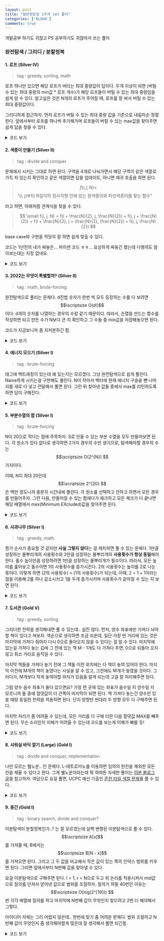 ```yaml
---
layout: post
title: "월반멘토링 1주차 set 풀이"
categories: ['ALOHA']
comments: true
---
```

<script type="text/javascript" 
src="https://cdn.mathjax.org/mathjax/latest/MathJax.js?config=TeX-AMS_HTML">
</script>
개발공부 하기도 귀찮고 PS 공부하기도 귀찮아서 쓰는 풀이

### **완전탐색 / 그리디 / 분할정복**
#### **1. 로프 (Silver IV)**
> tag : greedy, sorting, math

로프 하나만 있으면 해당 로프가 버티는 최대 중량값이 답이다. 두개 이상이 되면 (버틸 수 있는 최대 중량의 min값 * 로프 개수)가 해당 로프들이 버틸 수 있는 최대 중량임을 쉽게 알 수 있다. 알고싶은 것은 N개의 로프가 주어질 때, 로프를 잘 써서 버틸 수 있는 최대 중량값이다.

그리디하게 접근하자. 먼저 로프가 버틸 수 있는 최대 중량 값을 기준으로 내림차순 정렬한다. 앞에서부터 로프를 하나씩 추가해가며 로프들이 버틸 수 있는 max값을 찾아주면 쉽게 답을 찾을 수 있다.

<details>
<summary style = "cursor: pointer">코드 보기</summary>
<div markdown = "1">

```cpp
#include <bits/stdc++.h>

using namespace std;
using ll = long long;
using pii = pair<int, int>;
using ppii = pair<int, pii>;

int main() {
    ios_base::sync_with_stdio(false);
    cin.tie(nullptr);
    cout.tie(nullptr);

    int N; cin >> N;
    vector<int> rope(N);
    for(int& e : rope) cin >> e;

    sort(rope.rbegin(), rope.rend());

    int ans = rope[0];
    for(int i = 1; i < N; ++i) 
        ans = max(ans, (i + 1) * rope[i]);
    
    cout << ans << '\n';

    return 0;
}
```
</div>
</details>

#### **2. 색종이 만들기 (Silver II)**
> tag : divide and conquer

문제에서 시키는 그대로 하면 된다. 구역을 4개로 나눠가면서 해당 구역이 같은 색깔로 가득 차 있는지 확인하고 같은 색깔이면 답을 업데이트, 아니면 재귀 호출을 하면 된다.

> $$ f(i, j, N) = $$ "(i, j)부터 N길이의 정사각형 안에 있는 흰색종이와 파란색종이를 찾는 함수"

라고 하면, 아래처럼 관계식을 찾을 수 있다.

> $$ \small f(i, j, N) = f(i + \frac{N}{2}, j, \frac{N}{2}) + f(i, j + \frac{N}{2}) + f(i + \frac{N}{2}, j + \frac{N}{2}, \frac{N}{2}) + f(i, j, \frac{N}{2}) $$

base case와 구현을 적당히 잘 하면 쉽게 맞출 수 있다.

코드는 1년전의 내가 짜놓은... 파이썬 코드 ㅎㅎ...
요상하게 짜놓긴 했는데 다행히도 알아보는데는 지장 없네요.

<details>
<summary style = "cursor: pointer">코드 보기</summary>
<div markdown = "1">

```py
result = [0, 0]

def checkPaper(array, startx, starty, size):
    global result
    if size == 1:
        if array[startx][starty] == 0:
            result[0] += 1
        else:
            result[1] += 1
        return -1
    else:
        cnt = 0
        for i in range(size):
            for j in range(size):
                if array[startx + i][starty + j] == 0:
                    cnt -= 1
                else:
                    cnt += 1
        if cnt == -(size*size):
            result[0] += 1
            return -1
        elif cnt == (size*size):
            result[1] += 1
            return -1
        return 0

def divPaper(array, startx, starty, size):
    condition = checkPaper(array, startx, starty, size)
    startxA = startx + size // 2
    startyA = starty + size // 2
    if condition != -1:
        divPaper(array, startx, starty, size // 2)
        divPaper(array, startxA, starty, size // 2)
        divPaper(array, startx, startyA, size // 2)
        divPaper(array, startxA, startyA, size // 2)


N = int(input())

arr = [list(map(int, input().split())) for _ in range(N)]

divPaper(arr, 0, 0, N)

print(result[0])
print(result[1])

```
</div>
</details>

#### **3. 2022는 무엇이 특별할까? (Silver II)**
> tag : math, brute-forcing

완전탐색으로 풀리는 문제다. d진법 숫자가 한번 씩 모두 등장하는 수를 다 보려면 $$\scriptsize O(d!)$$이다. d개의 숫자를 나열하는 경우의 수랑 같기 때문이다. 따라서, 순열을 만드는 함수를 작성하면 되고 만든 수가 N보다 큰 지 확인하고 그 수들 중 min값을 저장해놓으면 된다.

코드가 지금보니까 좀 지저분하긴 함.

<details>
<summary style = "cursor: pointer">코드 보기</summary>
<div markdown = "1">

```cpp
#include <iostream>
#include <vector>

using namespace std;
typedef long long ll;

bool visit[10];
ll arr[10];
const ll INF = 12345678987654321;
ll ret = INF;

void solve(ll& N, ll& d, int cnt) {
    if(cnt == d) {
        ll val = 0;
        for(int i = 0; i < d - 1; ++i) {
            val += arr[i];
            val *= d;
        }
        val += arr[d - 1];

        if(val > N) ret = min(ret, val);
        return;
    }

    if(cnt == 0) {
        for(int i = 1; i < d; ++i) {
            if(visit[i]) continue;
            visit[i] = true;
            arr[cnt] = i;
            solve(N, d, cnt + 1);
            visit[i] = false;
        }
    }
    else {
        for(int i = 0; i < d; ++i) {
            if(visit[i]) continue;
            visit[i] = true;
            arr[cnt] = i;
            solve(N, d, cnt + 1);
            visit[i] = false;
        }
    }
    
}

int main() {
    ll N, d; cin >> N >> d;

    solve(N, d, 0);

    cout << (ret == INF ? -1 : ret);

    return 0;
}
```

</div>
</details>

#### **4. 에너지 모으기 (Silver I)**
> tag : brute-forcing

태그에 백트래킹이 있는데 왜 있는지는 모르겠다. 그냥 완전탐색으로 쉽게 풀린다. Naive하게 시키는걸 구현해도 풀린다. N이 작아서 벡터에 현재 에너지 구슬을 뺀 나머지를 새로 다 넣고 전달해서 풀면 된다. 그런 뒤 찾아낸 값들 중에서 max를 리턴하도록 하면 답이 구해진다.

<details>
<summary style = "cursor: pointer">코드 보기</summary>
<div markdown = "1">

```cpp
#include <bits/stdc++.h>

using namespace std;
using ll = long long;
using pii = pair<int, int>;
using ppii = pair<int, pii>;

int get_max(int N, vector<int> W) {
    if(N == 2) return 0;
    
    int ret = 0;
    for(int i = 1; i < N - 1; ++i) {
        int energy = W[i - 1] * W[i + 1];
        vector<int> next_W;
        for(int j = 0; j < N; ++j) {
            if(j == i) continue;
            next_W.push_back(W[j]);
        }
        ret = max(ret, energy + get_max(N - 1, next_W));
    }

    return ret;
}

int main() {
    ios_base::sync_with_stdio(false);
    cin.tie(nullptr);
    cout.tie(nullptr);

    int N; cin >> N;
    vector<int> weight(N);
    for(int& e : weight) cin >> e;

    int ans = get_max(N, weight);
    cout << ans << '\n';

    return 0;
}
```

</div>
</details>

#### **5. 부분수열의 합 (Silver I)**
> tag : brute-forcing

N이 20으로 작다는 점에 주목하자. S로 만들 수 있는 부분 수열을 모두 만들어보면 된다. 각 원소가 있다 없다로 생각하면 2가지 경우의 수만 생기므로, 탐색해야할 경우의 수는 $$\scriptsize O(2^{N}) $$가지이다.

이때, N이 최대 20인데 $$\scriptsize 2^{20} $$은 백만 정도니까 충분히 시간내에 풀린다. 각 원소를 선택하고 안하고 하면서 모든 경우를 만들어주자. 그런 다음, 만들어질 수 있는 합에다가 체크하고 모든 체크가 다 끝나면 해당 배열에서 mex(Minimum EXcluded)값을 찾아주면 된다.

<details>
<summary style = "cursor: pointer">코드 보기</summary>
<div markdown = "1">

```cpp
#include <bits/stdc++.h>

using namespace std;
using ll = long long;
using pii = pair<int, int>;
using ppii = pair<int, pii>;

bool vst[2'000'001];
int N;

void make_subarray_sum(int idx, int S, vector<int>& seq) {
    if(idx == N) {
        vst[S] = true;
        return;
    }
    make_subarray_sum(idx + 1, S + seq[idx], seq);
    make_subarray_sum(idx + 1, S, seq);
}

int get_mex() {
    for(int i = 0; i <= 2'000'000; ++i) {
        if(!vst[i]) return i;
    }
    return -1;
}

int main() {
    ios_base::sync_with_stdio(false);
    cin.tie(nullptr);
    cout.tie(nullptr);

    cin >> N;
    vector<int> seq(N);
    for(int& e : seq) cin >> e;

    make_subarray_sum(0, 0, seq);
    int ans = get_mex();

    cout << ans << '\n';

    return 0;
}
```

</div>
</details>

#### **6. 사과나무 (Silver I)**
> tag : greedy, math

뭔가 순서가 중요할 것 같지만 **사실 그렇지 않다**는 걸 캐치하면 풀 수 있는 문제다. 1만큼 성장하는 물뿌리개의 사용횟수와 2만큼 성장하는 물뿌리개의 **사용횟수가 항상 동일**해야한다. 홀수 높이만큼 성장하려면 1만큼 성장하는 물뿌리개가 필수이다. 따라서, 모든 높이를 훑어보고 홀수이면 1의 사용횟수를 증가시킨다. 2의 사용횟수는 높이를 2로 나눈 몫이다. 이렇게 하면 (2의 사용횟수) > (1의 사용횟수)가 되는데, 이때, 2 = 1 + 1이라는 점을 이용해 2를 하나 감소시키고 1을 두개 증가시키며 사용횟수가 같아질 수 있는 지 보면 된다.

<details>
<summary style = "cursor: pointer">코드 보기</summary>
<div markdown = "1">

```cpp
#include <iostream>

using namespace std;

void solve(int* height, int N) {
    int oneCnt = 0, twoCnt = 0;
    for(int i = 0; i < N; ++i) {
        if(height[i] % 2) oneCnt++;
        twoCnt += (int)height[i] / 2;
    }
    while(true) {
        if(twoCnt == oneCnt) {
            cout << "YES";
            break;
        }
        twoCnt -= 1;
        oneCnt += 2;
        if(twoCnt < oneCnt) {
            cout << "NO";
            break;
        } 
    }
}

int main() {
    ios_base::sync_with_stdio(false);
    cin.tie(nullptr);
    cout.tie(nullptr);

    int height[100001];
    int N, h;

    cin >> N;
    for(int i = 0; i < N; ++i) {
        cin >> height[i];
    }

    solve(height, N);

    return 0;
}
```

</div>
</details>

#### **7. 도서관 (Gold V)**
> tag : greedy, sorting

그리디한 전략을 생각해내면 풀 수 있는데.. 쉽진 않다. 먼저, 양수 좌표에만 가져다 놔야 할 책이 있다고 쳐보자. 역순으로 생각하면 조금 쉬운데, 일단 가장 먼 거리에 있는 것은 마지막에 가져다 줘야지 다시 0으로 돌아오지 않을 수 있다는 걸 알 수 있다. 마지막에 있는걸 가져다 놓는 김에 그 전에 있는 책 M - 1개도 다 가져다 주면, 0으로 되돌아 오지 않고 최소 거리로 움직일 수 있다. 

마지막 책들을 가져다 놓기 전에 그 책들 이전 위치에는 다 책이 놓여 있어야 한다. 마지막 이전에 M개의 책이 놓였다는 사실을 알 수 있고, 그전에도 M개가 놓였을 것이다. 그러다가, M개보다 적게 놓여야할 위치가 있음을 알게 되는데 고걸 잘 처리해주면 된다.

그럼 양수 음수 좌표가 둘다 있으면요? 가장 먼 곳에 있는 좌표가 음수일 지 양수일 지 모르니까 둘 중에 절댓값이 더 큰쪽이 마지막이 되면 된다. 책 가져다 놓는건 양수만 있을 때랑 동일한 전략을 적용하면 된다. 단지 방향만 반대라 두 방향 모두 다 구해주면 된다.

마지막 처리가 좀 어려울 수 있는데, 모든 거리를 다 구해 더한 다음 절댓값 MAX를 빼주면 된다. 무슨 소리인지 이해가 어려울 수 있는데 코드를 보는게 이해가 빠를 듯!

<details>
<summary style = "cursor: pointer">코드 보기</summary>
<div markdown = "1">

```cpp
#include <bits/stdc++.h>

using namespace std;
using ll = long long;
using pii = pair<int, int>;
using ppii = pair<int, pii>;

int get_dist(vector<int>& x, int M) {
    int ret = 0;
    int idx = (int)x.size() - 1;
    while(idx >= 0) {
        ret += abs(x[idx]) * 2;
        idx -= M;
    }
    return ret;
}

int main() {
    ios_base::sync_with_stdio(false);
    cin.tie(nullptr);
    cout.tie(nullptr);

    int N, M; cin >> N >> M;

    vector<int> neg;
    vector<int> pos;
    for(int i = 0; i < N; ++i) {
        int x; cin >> x;
        if(x < 0) neg.push_back(x);
        else pos.push_back(x);
    }
    
    sort(neg.rbegin(), neg.rend());
    sort(pos.begin(), pos.end());

    int ans = 0;
    ans += get_dist(pos, M);
    ans += get_dist(neg, M);

    int sub = 0;
    if(pos.empty()) sub = abs(neg.back());
    else if(neg.empty()) sub = abs(pos.back());
    else sub = max(abs(pos.back()), abs(neg.back()));

    ans -= sub;
    cout << ans << '\n';

    return 0;
}
```

</div>
</details>

#### **8. 샤워실 바닥 깔기 (Large) (Gold I)**
> tag : divide and conquer, implementation

나만 모르는 웰노운.. 인 문제다. L-테트로미노를 이용하면 임의의 한칸을 제외한 모든 칸을 채울 수 있다고 한다. 그게 웰노운이라는데 뭐 하여튼 자세한 풀이는 [이분 블로그 글](https://dongwoo338.tistory.com/6)을 참고하자. 여담으로 요걸 풀면, UCPC 예선 기출인 [흔한 타일 색칠 문제](https://www.acmicpc.net/problem/22359)를 풀 수 있다.

<details>
<summary style = "cursor: pointer">코드 보기</summary>
<div markdown = "1">

```cpp
#include <bits/stdc++.h>

using namespace std;
using ll = long long;
using pii = pair<int, int>;
using ppii = pair<int, pii>;

int m[129][129];
int n;

bool is_not_blank(int y, int x, int delta) {
    for(int r = 0; r < delta; ++r) {
        for(int c = 0; c < delta; ++c) {
            if(m[y + r][x + c] != 0) return false;
        }
    }
    return true;
}

void solve(int y, int x, int K) {
    int delta = pow(2, K - 1);
    n++;

    if(is_not_blank(y, x, delta)) m[y + delta - 1][x + delta - 1] = n;
    if(is_not_blank(y + delta, x, delta)) m[y + delta][x + delta - 1] = n;
    if(is_not_blank(y, x + delta, delta)) m[y + delta - 1][x + delta] = n;
    if(is_not_blank(y + delta, x + delta, delta)) m[y + delta][x + delta] = n;

    if(K == 1) return;

    solve(y, x, K - 1);
    solve(y, x + delta, K - 1);
    solve(y + delta, x, K - 1);
    solve(y + delta, x + delta, K - 1);
}

int main() {
    ios_base::sync_with_stdio(false);
    cin.tie(nullptr);
    cout.tie(nullptr);

    int K; cin >> K;
    int x, y; cin >> x >> y;
    m[y][x] = -1;

    solve(1, 1, K);

    for(int i = pow(2, K); i >= 1; --i) {
        for(int j = 1; j <= pow(2, K); ++j) {
            cout << m[i][j] << ' ';
        }
        cout << '\n';
    }

    return 0;
}
```

</div>
</details>

#### **9. 중간 (Gold I)**
> tag : binary search, divide and conquer?

이분탐색이 분할정복인가..? 는 잘 모르겠는데 살짝 변형된 이분탐색으로 풀 수 있다. $$\scriptsize A[x]$$를 가져올 때, B에서는 $$\scriptsize B[N - x]$$를 가져오면 된다. 그리고 그 두 값을 비교해서 작은 값이 있는 쪽의 인덱스 범위를 키우면 된다. 그러면 앞에서부터 N번째 값을 찾아낼 수 있다.

요걸 이분탐색으로 구해주면 된다. l = 1, r = N으로 두고 위 논리를 적용시켜서 mid값으로 질의를 던져서 얻어낸 값으로 범위를 조절하자. 질의가 하필 40번인 이유는 $$\scriptsize O(log(2^{19})) $$번 각각 배열에 질의를 하고 마지막에 N번째 값이 무엇인지 찾으려고 2번 더 해야해서 그렇다. 

아이디어 자체는 그리 어렵지 않은데.. 한번에 맞기 좀 어려운 문제다. 범위 조절하고 N번째 값이 무엇인지 좀 생각해야할게 많은데 잘 생각해서 풀면 되긴함.

<details>
<summary style = "cursor: pointer">코드 보기</summary>
<div markdown = "1">

```cpp
#include <bits/stdc++.h>

using namespace std;
using ll = long long;
using pii = pair<int, int>;
using ppii = pair<int, pii>;

int main() {
    ios_base::sync_with_stdio(false);

    int N; cin >> N;
    int sa = 1, ea = N;
    int sb = 1, eb = N;

    int f, g, ma, mb;
    while(sa != ea && sb != eb) {
        ma = (sa + ea) / 2;
        mb = (sb + eb) / 2;
        cout << "? A " << ma << endl;
        cin >> f;
        cout << "? B " << mb << endl;
        cin >> g;

        if(f < g) {
            sa = ma + 1;
            eb = mb;
        }
        else {
            ea = ma;
            sb = mb + 1;
        }
    }

    cout << "? A " << sa << endl;
    cin >> f;
    cout << "? B " << sb << endl;
    cin >> g;

    cout << "! " << min(f, g) << endl;

    return 0;
}
```

</div>
</details>